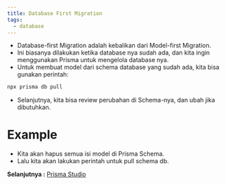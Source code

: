 ```yaml
---
title: Database First Migration
tags:
  - database
---
```


- Database-first Migration adalah kebalikan dari Model-first Migration.
- Ini biasanya dilakukan ketika database nya sudah ada, dan kita ingin menggunakan Prisma untuk mengelola database nya.
- Untuk membuat model dari schema database yang sudah ada, kita bisa gunakan perintah:

```bash
npx prisma db pull
```

- Selanjutnya, kita bisa review perubahan di Schema-nya, dan ubah jika dibutuhkan.

# Example

- Kita akan hapus semua isi model di Prisma Schema.
- Lalu kita akan lakukan perintah untuk pull schema db.

**Selanjutnya :** [Prisma Studio](prismastudio.md)
